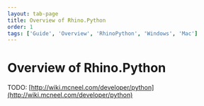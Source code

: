 ```yaml
---
layout: tab-page
title: Overview of Rhino.Python
order: 1
tags: ['Guide', 'Overview', 'RhinoPython', 'Windows', 'Mac']
---
```


# Overview of Rhino.Python

TODO: [http://wiki.mcneel.com/developer/python](http://wiki.mcneel.com/developer/python)
